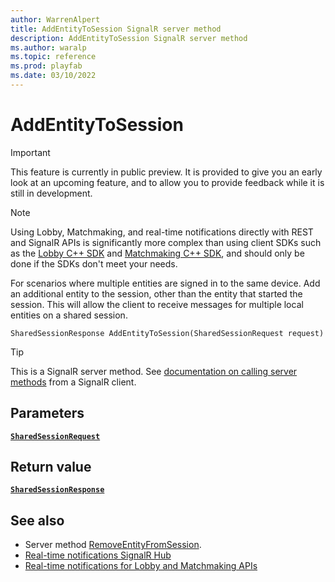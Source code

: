 ```yaml
---
author: WarrenAlpert
title: AddEntityToSession SignalR server method
description: AddEntityToSession SignalR server method
ms.author: waralp
ms.topic: reference
ms.prod: playfab
ms.date: 03/10/2022
---
```


# AddEntityToSession

> [!IMPORTANT]
> This feature is currently in public preview. It is provided to give you an
> early look at an upcoming feature, and to allow you to provide feedback while
> it is still in development.

> [!NOTE]
> Using Lobby, Matchmaking, and real-time notifications directly with REST and
> SignalR APIs is significantly more complex than using client SDKs such as the
> [Lobby C++
> SDK](../../multiplayer/lobby/playfabmultiplayerreference-cpp/pflobby/pflobby_members.md)
> and [Matchmaking C++
> SDK](../../multiplayer/lobby/playfabmultiplayerreference-cpp/pfmatchmaking/pfmatchmaking_members.md),
> and should only be done if the SDKs don't meet your needs.

For scenarios where multiple entities are signed in to the same device. Add an
additional entity to the session, other than the entity that started the
session. This will allow the client to receive messages for multiple local
entities on a shared session.

```text
SharedSessionResponse AddEntityToSession(SharedSessionRequest request)
```

> [!TIP]
> This is a SignalR server method. See [documentation on calling server
> methods](/aspnet/core/signalr/dotnet-client#call-hub-methods-from-client)
> from a SignalR client.

## Parameters

[**`SharedSessionRequest`**](../types/shared-session-request.md)

## Return value

[**`SharedSessionResponse`**](../types/shared-session-response.md)

## See also

- Server method [RemoveEntityFromSession](remove-entity-from-session.md).
- [Real-time notifications SignalR Hub](../signalr-hub.md)
- [Real-time notifications for Lobby and Matchmaking APIs](../overview.md)
